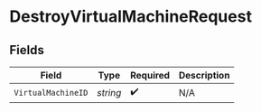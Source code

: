 # DestroyVirtualMachineRequest


## Fields

| Field              | Type               | Required           | Description        |
| ------------------ | ------------------ | ------------------ | ------------------ |
| `VirtualMachineID` | *string*           | :heavy_check_mark: | N/A                |